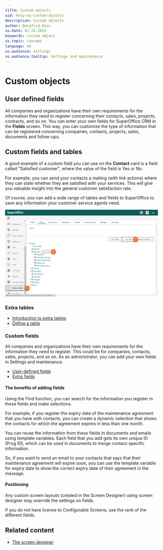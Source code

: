 ```yaml
---
title: Custom objects
uid: help-no-custom-objects
description: Custom objects
author: Bergfrid Dias
so.date: 02.23.2023
keywords: custom object
so.topic: concept
language: no
so.audience: settings
so.audience.tooltip: Settings and maintenance
---
```


# Custom objects

## User defined fields

All companies and organizations have their own requirements for the information they need to register concerning their contacts, sales, projects, contracts, and so on. You can enter your own fields for SuperOffice CRM in the **Fields** screen. This way, you can customize the type of information that can be registered concerning companies, contacts, projects, sales, documents and follow-ups.

## Custom fields and tables

A good example of a custom field you can use on the **Contact** card is a field called "Satisfied customer", where the value of the field is Yes or No.

For example, you can send your contacts a mailing (with link actions) where they can state whether they are satisfied with your services. This will give you valuable insight into the general customer satisfaction rate.

Of course, you can add a wide range of tables and fields to SuperOffice to save any information your customer service agents need.

![In the Tables screen, you can either choose to (a) create an extra field or (b) create a new table -screenshot][img1]

### Extra tables

* [Introduction to extra tables][3]
* [Define a table][4]

### Custom fields

All companies and organizations have their own requirements for the information they need to register. This could be for companies, contacts, sales, projects, and so on. As an administrator, you can add your own fields in Settings and maintenance.

* [User-defined fields][1]
* [Extra fields][2]

#### The benefits of adding fields

Using the Find function, you can search for the information you register in these fields and make selections.

For example, if you register the expiry date of the maintenance agreement that you have with contacts, you can create a dynamic selection that shows the contacts for which the agreement expires in less than one month.

You can reuse the information from these fields in documents and emails using template variables. Each field that you add gets its own unique ID (Prog ID), which can be used in documents to merge contact-specific information.

So, if you want to send an email to your contacts that says that their maintenance agreement will expire soon, you can use the template variable for expiry date to show the correct expiry date of their agreement in the message.

#### Positioning

Any custom screen layouts (created in the Screen Designer) using screen designer may override the settings on fields.

If you do not have license to Configurable Screens, use the rank of the different fields.

## Related content

* [The screen designer][5]

<!-- Referenced links -->
[1]: udef/index.md
[2]: extra-field/create.md
[3]: extra-table/index.md
[4]: extra-table/create.md
[5]: ../../ui/screen-designer/learn/index.md

<!-- Referenced images -->
[img1]: media/create-extra-tables-and-fields.png

